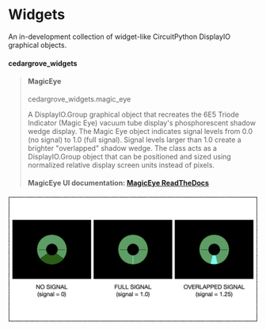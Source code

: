 # Widgets
 An in-development collection of widget-like CircuitPython DisplayIO graphical objects.


#### cedargrove_widgets
>#### MagicEye
>cedargrove_widgets.magic_eye
>
>A DisplayIO.Group graphical object that recreates the 6E5 Triode Indicator (Magic Eye) vacuum tube display's phosphorescent shadow wedge display. The Magic Eye object indicates signal levels from 0.0 (no signal) to 1.0 (full signal). Signal levels larger than 1.0 create a brighter "overlapped" shadow wedge. The class acts as a DisplayIO.Group object that can be positioned and sized using normalized relative display screen units instead of pixels.
>#### MagicEye UI documentation: [MagicEye ReadTheDocs](https://github.com/CedarGroveStudios/Widgets/blob/main/docs/pseudo%20readthedocs%20cedargrove_magic_eye.pdf)

![MagicEye Signal Response](https://github.com/CedarGroveStudios/Widgets/blob/main/photos_and_graphics/magic_eye_signal_response.png)
